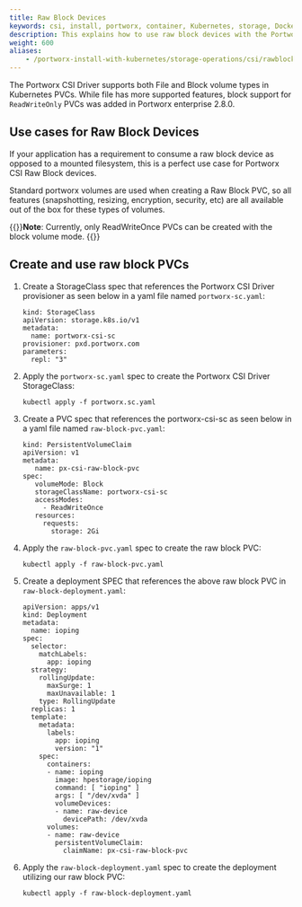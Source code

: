 ```yaml
---
title: Raw Block Devices
keywords: csi, install, portworx, container, Kubernetes, storage, Docker, k8s, pv, persistent disk, raw, block, device
description: This explains how to use raw block devices with the Portworx CSI Driver.
weight: 600
aliases:
    - /portworx-install-with-kubernetes/storage-operations/csi/rawblock/
---
```

The Portworx CSI Driver supports both File and Block volume types in Kubernetes PVCs. While file has more supported features, block support for `ReadWriteOnly` PVCs was added in Portworx enterprise 2.8.0. 

## Use cases for Raw Block Devices

If your application has a requirement to consume a raw block device as opposed to a mounted filesystem, this is a perfect use case for Portworx CSI Raw Block devices.

Standard portworx volumes are used when creating a Raw Block PVC, so all features (snapshotting, resizing, encryption, security, etc) are all available out of the box for these types of volumes.

{{<info>}}**Note**:
Currently, only ReadWriteOnce PVCs can be created with the block volume mode.
{{</info>}}


## Create and use raw block PVCs

1. Create a StorageClass spec that references the Portworx CSI Driver provisioner as seen below in a yaml file named `portworx-sc.yaml`:

      ```text
      kind: StorageClass
      apiVersion: storage.k8s.io/v1
      metadata:
        name: portworx-csi-sc
      provisioner: pxd.portworx.com
      parameters:
        repl: "3"
      ```

2. Apply the `portworx-sc.yaml` spec to create the Portworx CSI Driver StorageClass:

      ```text
      kubectl apply -f portworx.sc.yaml
      ```

3. Create a PVC spec that references the portworx-csi-sc as seen below in a yaml file named `raw-block-pvc.yaml`:

     
    ```text
    kind: PersistentVolumeClaim
    apiVersion: v1
    metadata:
       name: px-csi-raw-block-pvc
    spec:
       volumeMode: Block
       storageClassName: portworx-csi-sc
       accessModes:
         - ReadWriteOnce
       resources:
         requests:
           storage: 2Gi
    ```

4. Apply the `raw-block-pvc.yaml` spec to create the raw block PVC:

    ```text
    kubectl apply -f raw-block-pvc.yaml
    ```

5. Create a deployment SPEC that references the above raw block PVC in `raw-block-deployment.yaml`:

    ```text
    apiVersion: apps/v1
    kind: Deployment
    metadata:
      name: ioping
    spec:
      selector:
        matchLabels:
          app: ioping
      strategy:
        rollingUpdate:
          maxSurge: 1
          maxUnavailable: 1
        type: RollingUpdate
      replicas: 1
      template:
        metadata:
          labels:
            app: ioping
            version: "1"
        spec:
          containers:
          - name: ioping 
            image: hpestorage/ioping 
            command: [ "ioping" ] 
            args: [ "/dev/xvda" ] 
            volumeDevices: 
            - name: raw-device 
              devicePath: /dev/xvda 
          volumes:
          - name: raw-device
            persistentVolumeClaim:
              claimName: px-csi-raw-block-pvc
    ```

6. Apply the `raw-block-deployment.yaml` spec to create the deployment utilizing our raw block PVC:

    ```text
    kubectl apply -f raw-block-deployment.yaml
    ```